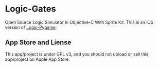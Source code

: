 Logic-Gates
===========

Open Source Logic Simulator in Objective-C With Sprite Kit. This is an iOS version of [Logic-Pygame](https://github.com/EdwGx/Logic-Pygame).

App Store and Liense
---------------------
This app/project is under GPL v3, and you should not upload or sell this app/project on Apple App Store.
